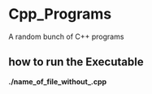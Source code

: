 # Cpp_Programs
A random bunch of C++ programs


## how to run the Executable
**./name_of_file_without_.cpp**